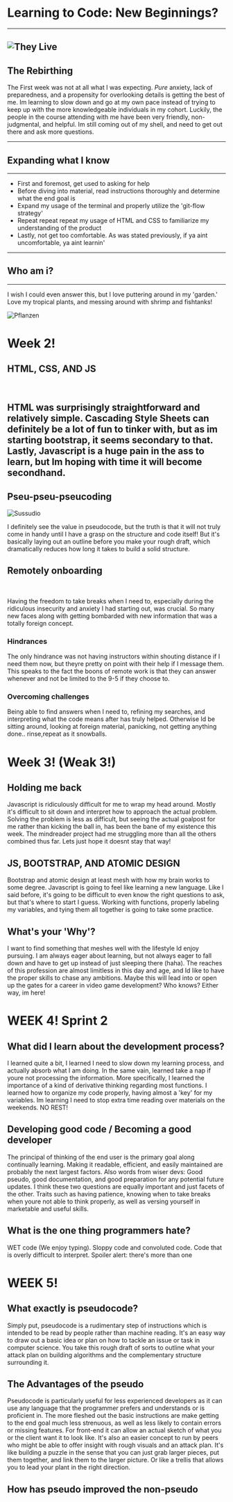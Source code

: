 # **Learning to Code: New Beginnings?**
---
![They Live](https://consequence.net/wp-content/uploads/2018/11/they-live.jpg?quality=80)
---
## The Rebirthing 

The First week was not at all what I was expecting. _Pure_ anxiety, lack of preparedness, and a propensity for overlooking details is getting the best of me. Im learning to slow down and go at my own pace instead of trying to keep up with the more knowledgeable individuals in my cohort. Luckily, the people in the course attending with me have been very friendly, non-judgmental, and helpful. Im still coming out of my shell, and need to get out there and ask more questions.

--- 
## Expanding what I know
---
- First and foremost, get used to asking for help
- Before diving into material, read instructions thoroughly and determine what the end goal is
- Expand my usage of the terminal and properly utilize the 'git-flow strategy'
- Repeat repeat repeat my usage of HTML and CSS to familiarize my understanding of the product
- Lastly, not get too comfortable. As was stated previously, if ya aint uncomfortable, ya aint learnin'
---
## Who am i?
---
I wish I could even answer this, but I love puttering around in my 'garden.' Love my tropical plants, and messing around with shrimp and fishtanks!

![Pflanzen](https://images.saymedia-content.com/.image/c_limit%2Ccs_srgb%2Cq_auto:eco%2Cw_620/MTc0Mjc0MjI2NDMyMjU1ODY4/hyacinth-bean-vine.webp)

# Week 2!

## HTML, CSS, AND JS
<br>

HTML was surprisingly straightforward and relatively simple. Cascading Style Sheets can definitely be a lot of fun to tinker with, but as im starting bootstrap, it seems secondary to that. Lastly, Javascript is a huge pain in the ass to learn, but Im hoping with time it will become secondhand.
<br>
---

## Pseu-pseu-pseucoding
![Sussudio](https://i.ytimg.com/vi/r0qBaBb1Y-U/hqdefault.jpg)
<br>

I definitely see the value in pseudocode, but the truth is that it will not truly come in handy until I have a grasp on the structure and code itself! But it's basically laying out an outline before you make your rough draft, which dramatically reduces how long it takes to build a solid structure.
<br>

## Remotely onboarding
<br>

Having the freedom to take breaks when I need to, especially during the ridiculous insecurity and anxiety I had starting out, was crucial. So many new faces along with getting bombarded with new information that was a totally foreign concept. 
### Hindrances
The only hindrance was not having instructors within shouting distance if I need them now, but theyre pretty on point with their help if I message them. This speaks to the fact the boons of remote work is that they can answer whenever and not be limited to the 9-5 if they choose to.
### Overcoming challenges
Being able to find answers when I need to, refining my searches, and interpreting what the code means after has truly helped. Otherwise Id be sitting around, looking at foreign material, panicking, not getting anything done.. rinse,repeat as it snowballs. 

# Week 3! (Weak 3!)

## Holding me back
Javascript is ridiculously difficult for me to wrap my head around. Mostly it's difficult to sit down and interpret how to approach the actual problem. Solving the problem is less as difficult, but seeing the actual goalpost for me rather than kicking the ball in, has been the bane of my existence this week. The mindreader project had me struggling more than all the others combined thus far. Lets just hope it doesnt stay that way!

## JS, BOOTSTRAP, AND ATOMIC DESIGN
Bootstrap and atomic design at least mesh with how my brain works to some degree. Javascript is going to feel like learning a new language. Like I said before, it's going to be difficult to even know the right questions to ask, but that's where to start I guess. Working with functions, properly labeling my variables, and tying them all together is going to take some practice.

## What's your 'Why'?
I want to find something that meshes well with the lifestyle Id enjoy pursuing. I am always eager about learning, but not always eager to fall down and have to get up instead of just sleeping there (haha). The reaches of this profession are almost limitless in this day and age, and Id like to have the proper skills to chase any ambitions. Maybe this will lead into or open up the gates for a career in video game development? Who knows? Either way, im here!

# WEEK 4! Sprint 2

## What did I learn about the development process?
I learned quite a bit, I learned I need to slow down my learning process, and actually absorb what I am doing. In the same vain, learned take a nap if youre not processing the information. More specifically, I learned the importance of a kind of derivative thinking regarding most functions. I learned how to organize my code properly, having almost a 'key' for my variables. Im learning I need to stop extra time reading over materials on the weekends. NO REST!

## Developing good code / Becoming a good developer
The principal of thinking of the end user is the primary goal along continually learning. Making it readable, efficient, and easily maintained are probably the next largest factors. Also words from wiser devs: Good pseudo, good documentation, and good preparation for any potential future updates. I think these two questions are equally important and just facets of the other. Traits such as having patience, knowing when to take breaks when youre not able to think properly, as well as versing yourself in marketable and useful skills.

## What is the one thing programmers hate?
WET code (We enjoy typing). Sloppy code and convoluted code. Code that is overly difficult to interpret. Spoiler alert: there's more than one


# WEEK 5!

## What exactly is pseudocode?
Simply put, pseudocode is a rudimentary step of instructions which is intended to be read by people rather than machine reading. It's an easy way to draw out a basic idea or plan on how to tackle an issue or task in computer science. You take this rough draft of sorts to outline what your attack plan on building algorithms and the complementary structure surrounding it.
## The Advantages of the pseudo
Pseudocode is particularly useful for less experienced developers as it can use any language that the programmer prefers and understands or is proficient in. The more fleshed out the basic instructions are make getting to the end goal much less strenuous, as well as less likely to contain errors or missing features. For front-end it can allow an actual sketch of what you or the client want it to look like. It's also an easier concept to run by peers who might be able to offer insight with rough visuals and an attack plan. It's like building a puzzle in the sense that you can just grab larger pieces, put them together, and link them to the larger picture. Or like a trellis that allows you to lead your plant in the right direction.
<img src="">
## How has pseudo improved the non-pseudo

